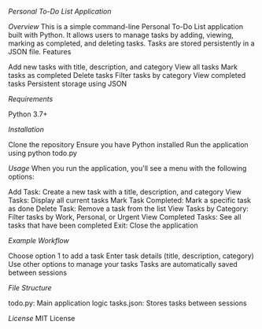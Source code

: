 *Personal To-Do List Application*

*Overview*
This is a simple command-line Personal To-Do List application built with Python. It allows users to manage tasks by adding, viewing, marking as completed, and deleting tasks. Tasks are stored persistently in a JSON file.
Features

Add new tasks with title, description, and category
View all tasks
Mark tasks as completed
Delete tasks
Filter tasks by category
View completed tasks
Persistent storage using JSON

*Requirements*

Python 3.7+

*Installation*

Clone the repository
Ensure you have Python installed
Run the application using python todo.py

*Usage*
When you run the application, you'll see a menu with the following options:

Add Task: Create a new task with a title, description, and category
View Tasks: Display all current tasks
Mark Task Completed: Mark a specific task as done
Delete Task: Remove a task from the list
View Tasks by Category: Filter tasks by Work, Personal, or Urgent
View Completed Tasks: See all tasks that have been completed
Exit: Close the application

*Example Workflow*

Choose option 1 to add a task
Enter task details (title, description, category)
Use other options to manage your tasks
Tasks are automatically saved between sessions

*File Structure*

todo.py: Main application logic
tasks.json: Stores tasks between sessions


*License*
MIT License